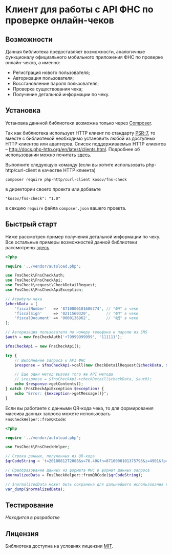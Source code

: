 # Клиент для работы с API ФНС по проверке онлайн-чеков

## Возможности

Данная библиотека предоставляет возможности, аналогичные функционалу официального мобильного приложения ФНС по проверке онлайн-чеков, а именно:

- Регистрация нового пользователя;
- Авторизация пользователя;
- Восстановление пароля пользователя;
- Проверка существования чека;
- Получение детальной информации по чеку.

## Установка

Установка даннной библиотеки возможна только через [Composer](https://getcomposer.org/).

Так как библиотека использует HTTP клиент по стандарту [PSR-7](https://www.php-fig.org/psr/psr-7/), то вместе с библиотекой необходимо установить любой из доступных HTTP клиентов или адаптеров. Список поддерживаемых HTTP клиентов – http://docs.php-http.org/en/latest/clients.html. Подробнее об использовании можно почитать [здесь](http://docs.php-http.org/en/latest/httplug/users.html).

Выполните следующую команду (если вы хотите использовать php-http/curl-client в качестве HTTP клиента)
```
composer require php-http/curl-client kosov/fns-check
```
в директории своего проекта или добавьте
```
"kosov/fns-check": "1.0"
```
в секцию `require` файла `composer.json` вашего проекта.

## Быстрый старт

Ниже рассмотрен пример получения детальной информации по чеку. Все остальные примеры возможностей данной библиотеки рассмотрены [здесь](URL).

```php
<?php

require '../vendor/autoload.php';

use FnsCheck\FnsCheckAuth;
use FnsCheck\FnsCheckApi;
use FnsCheck\request\CheckDetailRequest;
use FnsCheck\FnsCheckApiException;

// Атрибуты чека
$checkData = [
    'fiscalNumber'   => '8710000101606774', // "ФН" в чеке
    'fiscalSign'     => '0211560320',       // "ФП" в чеке
    'fiscalDocument' => '0000136962',       // "ФД" в чеке
];

// Авторизация пользователя по номеру телефона и паролю из SMS
$auth = new FnsCheckAuth('+79999999999', '111111');

$fnsCheckApi = new FnsCheckApi();

try {
    // Выполнение запроса к API ФНС
    $response = $fnsCheckApi->call(new CheckDetailRequest($checkData, $auth));

    // Еще один метод вызова того же API метода
    // $response = $fnsCheckApi->checkDetail($checkData, $auth);
    echo $response->getContents();
} catch (FnsCheckApiException $exception) {
    echo "Error: {$exception->getMessage()}";
}
```

Если вы работаете с данными QR-кода чека, то для формирования массива данных запроса можете использовать `FnsCheckHelper::fromQRCode`:

```php
<?php

require '../vendor/autoload.php';

use FnsCheck\FnsCheckHelper;

// Строка данных, полученных из QR-кода
$qrCodeString = 't=20180812T2008&s=76.40&fn=8710000101375795&i=4901&fp=3307350167&n=1';

// Преобразование данных из формата ФНС в формат данных запроса
$normalizedData = FnsCheckHelper::fromQRCode($qrCodeString);

// $normalizedData может быть сохранена для дальнейшего использования в качестве аргумента функций запросов
var_dump($normalizedData);
```

## Тестирование

*Находится в разработке*

## Лицензия

Библиотека доступна на условиях лицензии [MIT](http://www.opensource.org/licenses/mit-license.php).
